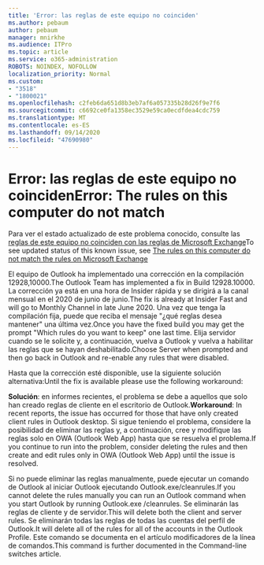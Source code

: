 ```yaml
---
title: 'Error: las reglas de este equipo no coinciden'
ms.author: pebaum
author: pebaum
manager: mnirkhe
ms.audience: ITPro
ms.topic: article
ms.service: o365-administration
ROBOTS: NOINDEX, NOFOLLOW
localization_priority: Normal
ms.custom:
- "3518"
- "1800021"
ms.openlocfilehash: c2feb6da651d8b3eb7af6a057335b28d26f9e7f6
ms.sourcegitcommit: c6692ce0fa1358ec3529e59ca0ecdfdea4cdc759
ms.translationtype: MT
ms.contentlocale: es-ES
ms.lasthandoff: 09/14/2020
ms.locfileid: "47690980"
---
```

# <a name="error-the-rules-on-this-computer-do-not-match"></a><span data-ttu-id="b0b67-102">Error: las reglas de este equipo no coinciden</span><span class="sxs-lookup"><span data-stu-id="b0b67-102">Error: The rules on this computer do not match</span></span>

<span data-ttu-id="b0b67-103">Para ver el estado actualizado de este problema conocido, consulte las [reglas de este equipo no coinciden con las reglas de Microsoft Exchange](https://support.office.com/article/d032e037-b224-429e-b325-633afde9b5f0)</span><span class="sxs-lookup"><span data-stu-id="b0b67-103">To see updated status of this known issue, see [The rules on this computer do not match the rules on Microsoft Exchange](https://support.office.com/article/d032e037-b224-429e-b325-633afde9b5f0)</span></span>

<span data-ttu-id="b0b67-104">El equipo de Outlook ha implementado una corrección en la compilación 12928,10000.</span><span class="sxs-lookup"><span data-stu-id="b0b67-104">The Outlook Team has implemented a fix in Build 12928.10000.</span></span> <span data-ttu-id="b0b67-105">La corrección ya está en una hora de Insider rápida y se dirigirá a la canal mensual en el 2020 de junio de junio.</span><span class="sxs-lookup"><span data-stu-id="b0b67-105">The fix is already at Insider Fast and will go to Monthly Channel in late June 2020.</span></span> <span data-ttu-id="b0b67-106">Una vez que tenga la compilación fija, puede que reciba el mensaje "¿qué reglas desea mantener" una última vez.</span><span class="sxs-lookup"><span data-stu-id="b0b67-106">Once you have the fixed build you may get the prompt "Which rules do you want to keep" one last time.</span></span> <span data-ttu-id="b0b67-107">Elija servidor cuando se le solicite y, a continuación, vuelva a Outlook y vuelva a habilitar las reglas que se hayan deshabilitado.</span><span class="sxs-lookup"><span data-stu-id="b0b67-107">Choose Server when prompted and then go back in Outlook and re-enable any rules that were disabled.</span></span>

<span data-ttu-id="b0b67-108">Hasta que la corrección esté disponible, use la siguiente solución alternativa:</span><span class="sxs-lookup"><span data-stu-id="b0b67-108">Until the fix is available please use the following workaround:</span></span>

<span data-ttu-id="b0b67-109">**Solución**: en informes recientes, el problema se debe a aquellos que solo han creado reglas de cliente en el escritorio de Outlook.</span><span class="sxs-lookup"><span data-stu-id="b0b67-109">**Workaround**: In recent reports, the issue has occurred for those that have only created client rules in Outlook desktop.</span></span> <span data-ttu-id="b0b67-110">Si sigue teniendo el problema, considere la posibilidad de eliminar las reglas y, a continuación, cree y modifique las reglas solo en OWA (Outlook Web App) hasta que se resuelva el problema.</span><span class="sxs-lookup"><span data-stu-id="b0b67-110">If you continue to run into the problem, consider deleting the rules and then create and edit rules only in OWA (Outlook Web App) until the issue is resolved.</span></span>

<span data-ttu-id="b0b67-111">Si no puede eliminar las reglas manualmente, puede ejecutar un comando de Outlook al iniciar Outlook ejecutando Outlook.exe/cleanrules.</span><span class="sxs-lookup"><span data-stu-id="b0b67-111">If you cannot delete the rules manually you can run an Outlook command when you start Outlook by running Outlook.exe /cleanrules.</span></span> <span data-ttu-id="b0b67-112">Se eliminarán las reglas de cliente y de servidor.</span><span class="sxs-lookup"><span data-stu-id="b0b67-112">This will delete both the client and server rules.</span></span> <span data-ttu-id="b0b67-113">Se eliminarán todas las reglas de todas las cuentas del perfil de Outlook.</span><span class="sxs-lookup"><span data-stu-id="b0b67-113">It will delete all of the rules for all of the accounts in the Outlook Profile.</span></span> <span data-ttu-id="b0b67-114">Este comando se documenta en el artículo modificadores de la línea de comandos.</span><span class="sxs-lookup"><span data-stu-id="b0b67-114">This command is further documented in the Command-line switches article.</span></span>


